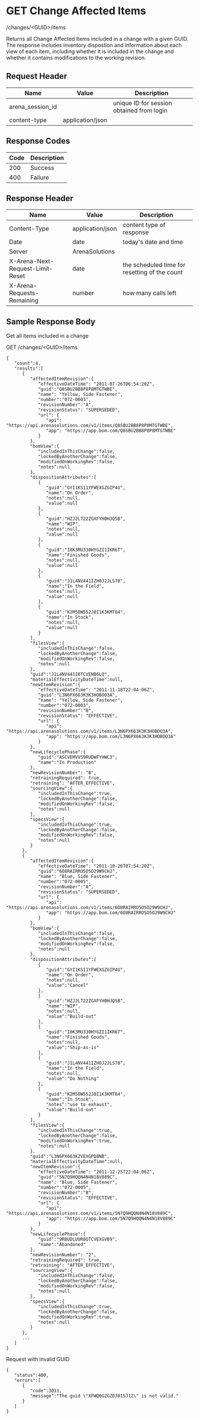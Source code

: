 # GET Change Affected Items
/changes/&lt;GUID&gt;/items

Returns all Change Affected Items included in a change with a given GUID. The response includes inventory dispostion and information about each view of each item, including whether it is included in the change and whether it contains modifications to the working revision.

## Request Header

| Name  | Value  | Description  |
|  --- |  --- |  --- | 
| arena_session_id  |   | unique ID for session obtained from login  |
| content-type  | application/json  |   |

## Response Codes

| Code  | Description  |
|  --- |  --- | 
| 200  | Success  |
| 400  | Failure  |

## Response Header

| Name  | Value  | Description  |
|  --- |  --- |  --- | 
| Content-Type  | application/json  | content type of response  |
| Date  | date  | today's date and time  |
| Server  | ArenaSolutions  |   |
| X-Arena-Next-Request-Limit-Reset   | date  | the scheduled time for resetting of the count  |
| X-Arena-Requests-Remaining   | number  | how many calls left  |

## Sample Response Body
Get all items included in a change

GET /changes/&lt;GUID&gt;/items

```
{
   "count":4,
   "results":[         
      {
         "affectedItemRevision":{
            "effectiveDateTime": "2011-07-26T06:54:20Z",
            "guid":"Q8SBU2BB8P8P8MTGTWBE",
            "name": "Yellow, Side Fastener",
            "number":"072-0003",
            "revisionNumber":"A",
            "revisionStatus": "SUPERSEDED",
            "url": {
               "api": "https://api.arenasolutions.com/v1/items/Q8SBU2BB8P8P8MTGTWBE",
               "app": "https://app.bom.com/Q8SBU2BB8P8P8MTGTWBE"
            }
         },
         "bomView":{
            "includedInThisChange":false,
            "lockedByAnotherChange":false,
            "modifiedOnWorkingRev":false,
            "notes":null
         },
         "dispositionAttributes":[
            {
               "guid":"GYI1KS11YFWEXGZGIP4U",
               "name":"On Order",
               "notes":null,
               "value":null
            },
            {
               "guid":"HZJ2LT22ZGXFYH0HJQ5B",
               "name":"WIP",
               "notes":null,
               "value":null
            },
            {
               "guid":"I0K3MU330HYGZI1IKR6T",
               "name":"Finished Goods",
               "notes":null,
               "value":null
            },
            {
               "guid":"J1L4NV441IZH0J2JLS78",
               "name":"In the Field",
               "notes":null,
               "value":null
            },
            {
               "guid":"K2M5OW552J0I1K3KMT84",
               "name":"In Stock",
               "notes":null,
               "value":null
            }
         ],
         "filesView":{
            "includedInThisChange":false,
            "lockedByAnotherChange":false,
            "modifiedOnWorkingRev":false,
            "notes":null
         },
         "guid":"J1L4NV441I0TCVENB6LQ",
         "materialEffectivityDateTime":null,
         "newItemRevision":{
            "effectiveDateTime": "2011-11-18T22:04:06Z",
            "guid":"L3N6PX663K3K3HOBOO3A",
            "name": "Yellow, Side Fastener",
            "number":"072-0003",
            "revisionNumber":"B",
            "revisionStatus": "EFFECTIVE",
            "url": {
               "api": "https://api.arenasolutions.com/v1/items/L3N6PX663K3K3HOBOO3A",
               "app": "https://app.bom.com/L3N6PX663K3K3HOBOO3A"
            }
         },
         "newLifecyclePhase":{
            "guid":"ASCVEMVVS9RUDWFYHWC3",
            "name":"In Production"
         },
         "newRevisionNumber": "B",
         "retrainingRequired": true,
         "retraining": "AFTER_EFFECTIVE",
         "sourcingView":{
            "includedInThisChange":true,
            "lockedByAnotherChange":false,
            "modifiedOnWorkingRev":false,
            "notes":null
         },
         "specsView":{
            "includedInThisChange":true,
            "lockedByAnotherChange":false,
            "modifiedOnWorkingRev":false,
            "notes":null
         }
      },
      {
         "affectedItemRevision":{
            "effectiveDateTime": "2011-10-26T07:54:20Z",
            "guid":"6O8RAIRRO5O5O29W9CHJ",
            "name": "Blue, Side Fastener",
            "number":"072-0005",
            "revisionNumber":"A",
            "revisionStatus": "SUPERSEDED",
            "url": {
               "api": "https://api.arenasolutions.com/v1/items/6O8RAIRRO5O5O29W9CHJ",
               "app": "https://app.bom.com/6O8RAIRRO5O5O29W9CHJ"
            }
         },
         "bomView":{
            "includedInThisChange":false,
            "lockedByAnotherChange":false,
            "modifiedOnWorkingRev":false,
            "notes":null
         },
         "dispositionAttributes":[
            {
               "guid":"GYI1KS11YFWEXGZGIP4U",
               "name":"On Order",
               "notes":null,
               "value":"Cancel"
            },
            {
               "guid":"HZJ2LT22ZGXFYH0HJQ5B",
               "name":"WIP",
               "notes":null,
               "value":"Build-out"
            },
            {
               "guid":"I0K3MU330HYGZI1IKR6T",
               "name":"Finished Goods",
               "notes":null,
               "value":"Ship-as-is"
            },
            {
               "guid":"J1L4NV441IZH0J2JLS78",
               "name":"In the Field",
               "notes":null,
               "value":"Do Nothing"
            },
            {
               "guid":"K2M5OW552J0I1K3KMT84",
               "name":"In Stock",
               "notes":"use to exhaust",
               "value":"Build-out"
            }
         ],
         "filesView":{
            "includedInThisChange":true,
            "lockedByAnotherChange":false,
            "modifiedOnWorkingRev":true,
            "notes":null
         },
         "guid":"L3N6PX663K2VEXGPD8NB",
         "materialEffectivityDateTime":null,
         "newItemRevision":{
            "effectiveDateTime": "2011-12-25T22:04:06Z",
            "guid":"5N7Q9HQQN4N4N18V889C",
            "name": "Blue, Side Fastener",
            "number":"072-0005",
            "revisionNumber":"B",
            "revisionStatus": "EFFECTIVE",
            "url": {
               "api": "https://api.arenasolutions.com/v1/items/5N7Q9HQQN4N4N18V889C",
               "app": "https://app.bom.com/5N7Q9HQQN4N4N18V889C"
            }
         },
         "newLifecyclePhase":{
            "guid":"9RBUDLUUR8QTCVEXGVB9",
            "name":"Abandoned"
         },
         "newRevisionNumber": "2",
         "retrainingRequired": true,
         "retraining": "AFTER_EFFECTIVE",    
         "sourcingView":{
            "includedInThisChange":false,
            "lockedByAnotherChange":false,
            "modifiedOnWorkingRev":false,
            "notes":null
         },
         "specsView":{
            "includedInThisChange":true,
            "lockedByAnotherChange":false,
            "modifiedOnWorkingRev":true,
            "notes":null
         }
      },
      ...
   ]
}
```
Request with invalid GUID

```
{  
   "status":400,
   "errors":[  
      {  
         "code":3011,
         "message":"The guid \"XFWQ0GZGZDJ015J12\" is not valid."
      }
   ]
}
```
